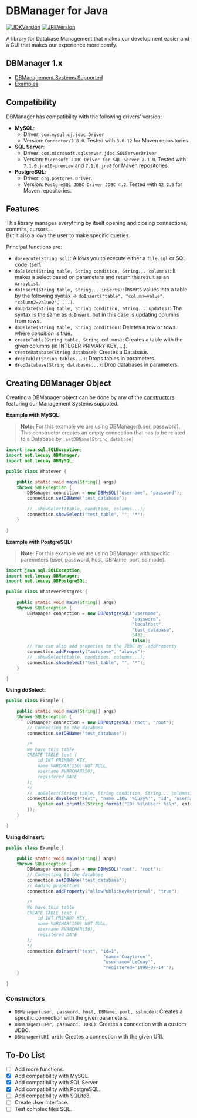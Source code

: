 # DBManager for Java

[![JDKVersion](https://img.shields.io/badge/JDK-8+-red.svg)](https://www.oracle.com/technetwork/java/javase/downloads/jdk8-downloads-2133151.html)
[![JREVersion](https://img.shields.io/badge/JRE-8+-red.svg)](https://www.oracle.com/technetwork/java/javase/downloads/jdk8-downloads-2133151.html)

A library for Database Management that makes our development easier and a GUI that makes our experience more comfy.

## DBManager 1.x

- [DBManagement Systems Supported](#compatibility)
- [Examples](#creating-dbmanager-object)

## Compatibility

DBManager has compatibility with the following drivers' version:

- **MySQL**:
  - Driver: `com.mysql.cj.jdbc.Driver`
  - Version: `Connector/J 8.0`. Tested with `8.0.12` for Maven repositories.
- **SQL Server**:
  - Driver: `com.microsoft.sqlserver.jdbc.SQLServerDriver`
  - Version: `Microsoft JDBC Driver for SQL Server 7.1.0`. Tested with `7.1.0.jre10-preview` and `7.1.0.jre8` for Maven repositories.
- **PostgreSQL**:
  - Driver: `org.postgres.Driver`.
  - Version: `PostgreSQL JDBC Driver JDBC 4.2`. Tested with `42.2.5` for Maven repositories.

## Features

This library manages everything by itself opening and closing connections, commits, cursors...  
But it also allows the user to make specific queries.

Principal functions are:

- `doExecute(String sql)`: Allows you to execute either a `file.sql` or SQL code itself.
- `doSelect(String table, String condition, String... columns)`: It makes a select based on parameters and return the result as an `ArrayList`.
- `doInsert(String table, String... inserts)`: Inserts values into a table by the following syntax -> `doInsert("table", "column=value", "column2=value2", ...)`.
- `doUpdate(String table, String condition, String... updates)`: The syntax is the same as `doInsert`, but in this case is updating columns from rows.
- `doDelete(String table, String condition)`: Deletes a row or rows where *condition* is true.
- `createTable(String table, String columns)`: Creates a table with the given columns (id INTEGER PRIMARY KEY, ...).
- `createDatabase(String database)`: Creates a Database.
- `dropTable(String tables...)`: Drops tables in parameters.
- `dropDatabase(String databases...)`: Drop databases in parameters.

## Creating DBManager Object

Creating a DBManager object can be done by any of the [constructors](###constructors) featuring our Management Systems suppoted.

**Example with MySQL:**

>**Note:** For this example we are using DBManager(user, password).  
>This constructor creates an empty connection that has to be related to a Database by `.setDBName(String database)`

```java
import java.sql.SQLException;
import net.lecuay.DBManager;
import net.lecuay.DBMySQL;

public class Whatever {

    public static void main(String[] args)
    throws SQLException {
        DBManager connection = new DBMySQL("username", "password");
        connection.setDBName("test_database");

        // .showSelect(table, condition, columns...);
        connection.showSelect("test_table", "", "*");
    }

}
```

**Example with PostgreSQL:**

>**Note:** For this example we are using DBManager with specific paremeters (user, password, host, DBName, port, sslmode).

```java
import java.sql.SQLException;
import net.lecuay.DBManager;
import net.lecuay.DBPostgreSQL;

public class WhateverPostgres {

    public static void main(String[] args)
    throws SQLException {
        DBManager connection = new DBPostgreSQL("username",
                                                "password",
                                                "localhost",
                                                "test_database",
                                                5432,
                                                false);
        // You can also add propeties to the JDBC by .addProperty
        connection.addProperty("autosave", "always");
        // .showSelect(table, condition, columns...);
        connection.showSelect("test_table", "", "*");
    }

}
```

**Using doSelect:**

```java
public class Example {

    public static void main(String[] args)
    throws SQLException {
        DBManager connection = new DBPostgreSQL("root", "root");
        // Connecting to the database
        connection.setDBName("test_database");

        /*
        We have this table
        CREATE TABLE test (
            id INT PRIMARY KEY,
            name VARCHAR(150) NOT NULL,
            username NVARCHAR(50),
            registered DATE
        );
        */
        // .doSelect(String table, String condition, String... columns)
        connection.doSelect("test", "name LIKE '%Cuay%'", "id", "username", "registered").forEach(entry -> {
            System.out.println(String.format("ID: %s\nUser: %s\n", entry.get("id"), entry.get("username")));
        });
    }

}
```

**Using doInsert:**

```java
public class Example {

    public static void main(String[] args)
    throws SQLException {
        DBManager connection = new DBMySQL("root", "root");
        // Connecting to the database
        connection.setDBName("test_database");
        // Adding properties
        connection.addProperty("allowPublicKeyRetrieval", "true");

        /*
        We have this table
        CREATE TABLE test (
            id INT PRIMARY KEY,
            name VARCHAR(150) NOT NULL,
            username NVARCHAR(50),
            registered DATE
        );
        */
        connection.doInsert("test", "id=1",
                                     "name='Cuayteron'",
                                     "username='LeCuay'",
                                     "registered='1998-07-14'");
    }

}
```

### Constructors

- `DBManager(user, password, host, DBName, port, sslmode)`: Creates a specific connection with the given parameters.
- `DBManager(user, password, JDBC)`: Creates a connection with a custom JDBC.
- `DBManager(URI uri)`: Creates a connection with the given URI.

## To-Do List

- [ ] Add more functions.
- [x] Add compatibility with MySQL.
- [x] Add compatibility with SQL Server.
- [x] Add compatibility with PostgreSQL.
- [ ] Add compatibility with SQLite3.
- [ ] Create User Interface.
- [ ] Test complex files SQL.